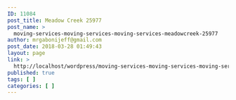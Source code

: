 ```yaml
---
ID: 11084
post_title: Meadow Creek 25977
post_name: >
  moving-services-moving-services-moving-services-meadowcreek-25977
author: mrgabonijeff@gmail.com
post_date: 2018-03-28 01:49:43
layout: page
link: >
  http://localhost/wordpress/moving-services-moving-services-moving-services-meadowcreek-25977/
published: true
tags: [ ]
categories: [ ]
---
```

